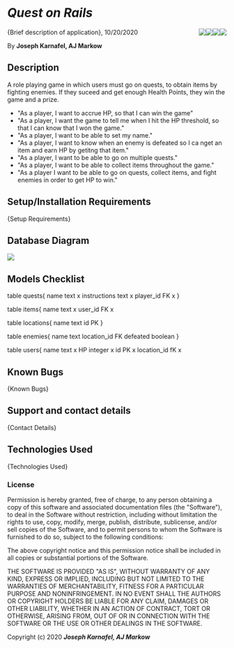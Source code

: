 # *Quest on Rails*

<img style="float: right;" src="https://img.shields.io/badge/ruby-%23CC342D.svg?&style=for-the-badge&logo=ruby&logoColor=white"/>
<img style="float: right;" src="https://img.shields.io/badge/rails%20-%23CC0000.svg?&style=for-the-badge&logo=ruby-on-rails&logoColor=white"/>
<img style="float: right;" src="https://img.shields.io/badge/postgres-%23316192.svg?&style=for-the-badge&logo=postgresql&logoColor=white"/>
<img style="float: right;" src="https://img.shields.io/badge/heroku%20-%23430098.svg?&style=for-the-badge&logo=heroku&logoColor=white"/>
{Brief description of application}, 10/20/2020

By **Joseph Karnafel, AJ Markow**


## Description

A role playing game in which users must go on quests, to obtain items by fighting enemies.  If they suceed and get enough Health Points, they win the game and a prize.

- "As a player, I want to accrue HP, so that I can win the game" 
- "As a player, I want the game to tell me when I hit the HP threshold, so that  I can know that I won the game."
 - "As a player, I want to be able to set my name."
- "As a player, I want to know when an enemy is defeated so I ca nget an item and earn HP by getitng that item."
- "As a player, I want to be able to go on multiple quests."
- "As a player, I want to be able to collect items throughout the game."
- "As a player I want to be able to go on quests, collect items, and fight enemies in order to get HP to win."

## Setup/Installation Requirements

{Setup Requirements}

## Database Diagram
<img src="./DatabaseDiagram.png"/>

## Models Checklist

table quests{
  name text x
  instructions text x
  player_id FK x
}

table items{
  name text x 
  user_id FK x

table locations{
  name text
  id PK
}

table enemies{
  name text
  location_id FK
  defeated boolean
}

table users{
  name text x
  HP integer x
  id PK x
  location_id fK x

## Known Bugs

{Known Bugs}

## Support and contact details

{Contact Details}

## Technologies Used

{Technologies Used}

### License
Permission is hereby granted, free of charge, to any person obtaining a copy of this software and associated documentation files (the "Software"), to deal in the Software without restriction, including without limitation the rights to use, copy, modify, merge, publish, distribute, sublicense, and/or sell copies of the Software, and to permit persons to whom the Software is furnished to do so, subject to the following conditions:

The above copyright notice and this permission notice shall be included in all copies or substantial portions of the Software.

THE SOFTWARE IS PROVIDED "AS IS", WITHOUT WARRANTY OF ANY KIND, EXPRESS OR IMPLIED, INCLUDING BUT NOT LIMITED TO THE WARRANTIES OF MERCHANTABILITY, FITNESS FOR A PARTICULAR PURPOSE AND NONINFRINGEMENT. IN NO EVENT SHALL THE AUTHORS OR COPYRIGHT HOLDERS BE LIABLE FOR ANY CLAIM, DAMAGES OR OTHER LIABILITY, WHETHER IN AN ACTION OF CONTRACT, TORT OR OTHERWISE, ARISING FROM, OUT OF OR IN CONNECTION WITH THE SOFTWARE OR THE USE OR OTHER DEALINGS IN THE SOFTWARE.

Copyright (c) 2020 ***Joseph Karnafel, AJ Markow***
